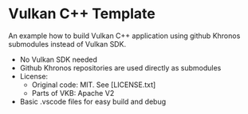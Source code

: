 # Vulkan C++ Template

An example how to build Vulkan C++ application using github Khronos submodules instead of Vulkan SDK.

- No Vulkan SDK needed
- Github Khronos repositories are used directly as submodules
- License:
    - Original code: MIT. See [LICENSE.txt]
    - Parts of VKB:  Apache V2
- Basic .vscode files for easy build and debug

